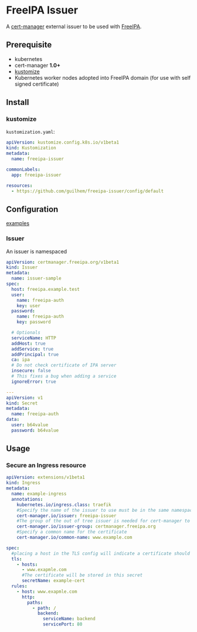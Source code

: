 # FreeIPA Issuer

A [cert-manager](https://cert-manager.io) external issuer to be used with [FreeIPA](https://www.freeipa.org/).

## Prerequisite

- kubernetes
- cert-manager **1.0+**
- [kustomize](https://github.com/kubernetes-sigs/kustomize)
- Kubernetes worker nodes adopted into FreeIPA domain (for use with self signed certificate)

## Install

### kustomize

`kustomization.yaml`:

```yaml
apiVersion: kustomize.config.k8s.io/v1beta1
kind: Kustomization
metadata:
  name: freeipa-issuer

commonLabels:
  app: freeipa-issuer

resources:
  - https://github.com/guilhem/freeipa-issuer/config/default
```

## Configuration

[examples](config/samples)

### Issuer

An issuer is namespaced

```yaml
apiVersion: certmanager.freeipa.org/v1beta1
kind: Issuer
metadata:
  name: issuer-sample
spec:
  host: freeipa.example.test
  user:
    name: freeipa-auth
    key: user
  password:
    name: freeipa-auth
    key: password

  # Optionals
  serviceName: HTTP
  addHost: true
  addService: true
  addPrincipal: true
  ca: ipa
  # Do not check certificate of IPA server
  insecure: false
  # This fixes a bug when adding a service
  ignoreError: true

---
apiVersion: v1
kind: Secret
metadata:
  name: freeipa-auth
data:
  user: b64value
  password: b64value
```

## Usage

### Secure an Ingress resource

```yaml
apiVersion: extensions/v1beta1
kind: Ingress
metadata:
  name: example-ingress
  annotations:
    kubernetes.io/ingress.class: traefik
    #Specify the name of the issuer to use must be in the same namespace
    cert-manager.io/issuer: freeipa-issuer
    #The group of the out of tree issuer is needed for cert-manager to find it
    cert-manager.io/issuer-group: certmanager.freeipa.org
    #Specify a common name for the certificate
    cert-manager.io/common-name: www.example.com

spec:
  #placing a host in the TLS config will indicate a certificate should be created
  tls:
    - hosts:
      - www.exapmle.com
      #The certificate will be stored in this secret
      secretName: example-cert
  rules:
    - host: www.exapmle.com
      http:
        paths:
          - path: /
            backend:
              serviceName: backend
              servicePort: 80
```

